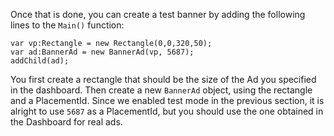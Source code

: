 Once that is done, you can create a test banner by adding the following lines to the `Main()` function: 

```
var vp:Rectangle = new Rectangle(0,0,320,50);
var ad:BannerAd = new BannerAd(vp, 5687);
addChild(ad);

```

You first create a rectangle that should be the size of the Ad you specified in the dashboard. Then create a new `BannerAd` object, using the rectangle and a PlacementId. 
Since we enabled test mode in the previous section, it is alright to use `5687` as a PlacementId, but you should use the one obtained in the Dashboard for real ads.